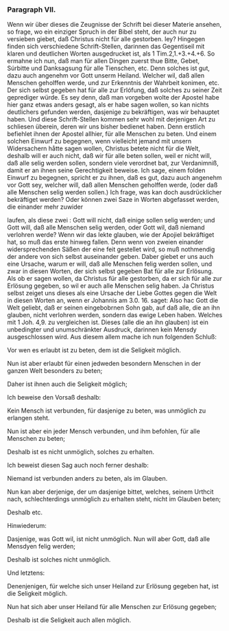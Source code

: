 
### Paragraph  VII. ###
<!--  Seite 178 -->

Wenn wir über dieses die Zeugnisse der 
Schrift bei dieser Materie ansehen, so frage, wo ein 
einziger Spruch in der Bibel  steht, der auch nur zu versieben 
giebet, daß Christus nicht für alle gestorben.
ley? Hingegen finden sich verschiedene Schrift-Stellen, 
darinnen das Gegentiseil mit klaren und deutlichen 
Worten ausgedrucket ist, als 1 Tim.2,1.+3.+4.+6. 
So ermahne ich nun, daß man für allen Dingen 
zuerst thue Bitte, Gebet, Súrbitte und Danksagsung 
für alle Tienschen, etc. Denn solches ist gut, 
dazu auch angenehm vor Gott unserm Heiland. 
Welcher wil, daß allen Menschen geholffen werde, 
und zur Erkenntnis der Wahrbeit konimen, etc. 
Der sich selbst gegeben hat für alle zur Erlófung, 
daß solches zu seiner Zeit geprediger würde. Es 
sey denn, daß man vorgeben wolte der Apostel habe hier 
ganz etwas anders gesagt, als er habe sagen wollen, so 
kan nichts deutlichers gefunden werden, dasjenige zu bekräftigen, 
was wir behauptet haben. Und diese 
Schrift-Stellen kommen sehr wohl mit derjenigen Art
zu schliesen überein, deren wir uns bisher bedienet haben. 
Denn erstlich befiehlet ihnen der Apostel allhier, 
für alle Menschen zu beten. Und einem solchen Einwurf 
zu begegnen, wenn vielleicht jemand mit unsern 
Widersachern håtte sagen wollen, Christus betete 
nicht für die Welt, deshalb will er auch nicht, daß wir 
für alle beten sollen, weil er nicht will, daß alle selig 
werden sollen, sondern viele verordnet bat, zur
Verdanimniß, damit er an ihnen seine Gerechtigkeit 
beweise. Ich sage, einem folden Einwurf zu begegnen, 
spricht er zu ihnen, daß es gut, dazu auch angenehm 
vor Gott sey, welcher will, daß allen Menschen 
geholffen werde, (oder daß alle Menschen selig 
werden sollen.) Ich frage, was kan doch ausdrücklicher
bekräftiget werden? Oder können zwei Saze in 
Worten abgefasset werden, die einander mehr zuwider
<!--  Seite 179 -->
laufen, als diese zwei : Gott will nicht, daß einige
sollen selig werden; und Gott will, daß alle Menschen 
selig werden, oder Gott wil, daß niemand 
verlohren werde? Wenn wir das lekte glauben, wie 
der Apojiel bekräftiget hat, so muß das erste hinweg 
fallen. Denn wenn von zweien einander widersprechenden 
Säßen der eine feit gestellet wird, so muß nothmendig 
der andere von sich selbst auseinander geben. 
Daber giebet er uns auch eine Ursache, warum er will, 
daß alle Menschen felig werden sollen, und zwar in diesen 
Worten, der sich selbst gegeben Bat für alle zur 
Erlösung. Als ob er sagen wollen, da Christus für 
alle gestorben, da er sich für alle zur Erlösung gegeben, so 
wil er auch alle Menschen selig haben. Ja Christus 
selbst zeiget uns dieses als eine Ursache der Liebe Gottes 
gegen die Welt in diesen Worten an, wenn er Johannis 
am 3.0. 16. saget: Also hac Gott die Welt 
geliebt, daß er seinen eingebobrnen Sohn gab, 
auf daß alle, die an ihn glauben, nicht verlohren 
werden, sondern das ewige Leben haben. Welches 
mit 1 Joh. 4,9. zu vergleichen ist. Dieses (alle die an 
ihn glauben) ist ein unbedingter und unumschränkter 
Ausdruck, darinnen kein Mensdy ausgeschlossen wird. 
Aus diesem allem mache ich nun folgenden Schluß:

Vor wen es erlaubt ist zu beten, dem ist die Seligkeit möglich.

Nun ist aber erlaubt für einen jedweden besondern 
Menschen in der ganzen Welt besonders zu beten;

Daher ist ihnen auch die Seligkeit möglich;

Ich beweise den Vorsaß deshalb: 

Kein Mensch ist verbunden, für dasjenige zu beten, 
was unmöglich zu erlangen  steht.

Nun ist aber ein jeder Mensch verbunden, und ihm 
befohlen, für alle Menschen zu beten;

Deshalb
 ist es nicht unmöglich, solches zu erhalten.
<!-- content-0137.xml Seite 180 -->

Ich beweist diesen Sag auch noch ferner deshalb: 

Niemand ist verbunden anders zu beten, als im 
Glauben.

Nun kan aber derjenige, der um dasjenige bittet, 
welches, seinem Urthcit nach, schlechterdings unmöglich 
zu erhalten  steht, nicht im Glauben beten;

Deshalb
 etc.

Hinwiederum: 

Dasjenige, was Gott wil, ist nicht unmöglich.
Nun will aber Gott, daß alle Mensdyen felig werden;

Deshalb
 ist solches nicht unmöglich.

Und letztens:

Denenjenigen, für welche sich unser Heiland zur Erlösung 
gegeben hat, ist die Seligkeit möglich.

Nun hat sich aber unser Heiland für alle Menschen
zur Erlösung gegeben;

Deshalb
 ist die Seligkeit auch allen möglich. 

